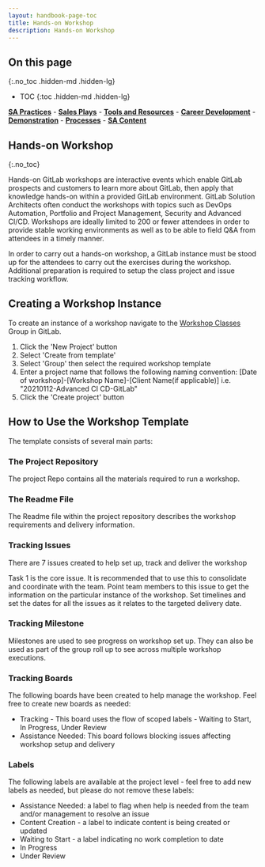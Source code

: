 ```yaml
---
layout: handbook-page-toc
title: Hands-on Workshop
description: Hands-on Workshop
---
```

## On this page
{:.no_toc .hidden-md .hidden-lg}

- TOC
{:toc .hidden-md .hidden-lg}

[**SA Practices**](/handbook/customer-success/solutions-architects/sa-practices/) - [**Sales Plays**](/handbook/customer-success/solutions-architects/sales-plays/) - [**Tools and Resources**](/handbook/customer-success/solutions-architects/tools-and-resources/) - [**Career Development**](/handbook/customer-success/solutions-architects/career-development/) - [**Demonstration**](/handbook/customer-success/solutions-architects/demonstrations/) - [**Processes**](/handbook/customer-success/solutions-architects/processes/) - [**SA Content**](/handbook/customer-success/solutions-architects/sa-content)

## Hands-on Workshop
{:.no_toc}

Hands-on GitLab workshops are interactive events which enable GitLab prospects and customers to learn more about GitLab, then apply that knowledge hands-on within a provided GitLab environment. GitLab Solution Architects often conduct the workshops with topics such as DevOps Automation, Portfolio and Project Management, Security and Advanced CI/CD. Workshops are ideally limited to 200 or fewer attendees in order to provide stable working environments as well as to be able to field Q&A from attendees in a timely manner. 

In order to carry out a hands-on workshop, a GitLab instance must be stood up for the attendees to carry out the exercises during the workshop. Additional preparation is required to setup the class project and issue tracking workflow.

## Creating a Workshop Instance

To create an instance of a workshop navigate to the [Workshop Classes](https://gitlab.com/gitlab-com/customer-success/workshops/classes) Group in GitLab.

1. Click the 'New Project' button
1. Select 'Create from template'
1. Select 'Group' then select the required workshop template
1. Enter a project name that follows the following naming convention:
[Date of workshop]-[Workshop Name]-[Client Name(if applicable)]
i.e. "20210112-Advanced CI CD-GitLab"
1. Click the 'Create project' button

## How to Use the Workshop Template

The template consists of several main parts:

### The Project Repository

The project Repo contains all the materials required to run a workshop.

### The Readme File

The Readme file within the project repository describes the workshop requirements and delivery information.

### Tracking Issues

There are 7 issues created to help set up, track and deliver the workshop

Task 1 is the core issue. It is recommended that to use this to consolidate and coordinate with the team. Point team members to this issue to get the information on the particular instance of the workshop. Set timelines and set the dates for all the issues as it relates to the targeted delivery date.

### Tracking Milestone

Milestones are used to see progress on workshop set up. They can also be used as part of the group roll up to see across multiple workshop executions.

### Tracking Boards

The following boards have been created to help manage the workshop. Feel free to create new boards as needed:

- Tracking - This board uses the flow of scoped labels - Waiting to Start, In Progress, Under Review
- Assistance Needed: This board follows blocking issues affecting workshop setup and delivery

### Labels

The following labels are available at the project level - feel free to add new labels as needed, but please do not remove these labels:

- Assistance Needed: a label to flag when help is needed from the team and/or management to resolve an issue
- Content Creation - a label to indicate content is being created or updated
- Waiting to Start - a label indicating no work completion to date
- In Progress
- Under Review
